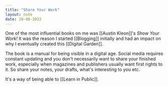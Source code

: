 ```yaml
---
title: "Share Your Work"
layout: note
date: 28-08-2022
---
```



One of the most influential books on me was [[Austin Kleon]]'s *Show Your Work!* It was the reason I started [[Blogging]] initially and had an impact on why I eventually created this [[Digital Garden]].

The book is a manual for being visible in a digital age. Social media requires constant updating and you don't necessarily want to share your finished work, especially when magazines and publishers usually want first rights to it. So share your notes, your drafts, what's interesting to you etc.

It's a way of being able to [[Learn in Public]].

